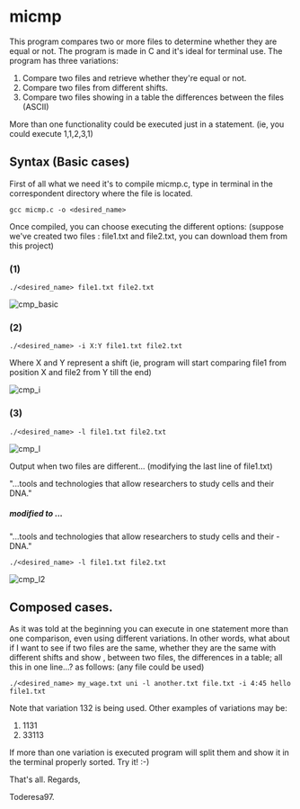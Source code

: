 # micmp

This program compares two or more files to determine whether they are equal or not. The program is made in C and it's ideal for terminal use. The program has three variations:
  1. Compare two files and retrieve whether they're equal or not.
  2. Compare two files from different shifts.
  3. Compare two files showing in a table the differences between the files (ASCII)
  
More than one functionality could be executed just in a statement. (ie, you could execute 1,1,2,3,1)

## Syntax (Basic cases)

First of all what we need it's to compile micmp.c, type in terminal in the correspondent directory where the file is located.
```
gcc micmp.c -o <desired_name>
```

Once compiled, you can choose executing the different options: (suppose we've created two files : file1.txt and file2.txt, you can download them from this project)

### (1)
```
./<desired_name> file1.txt file2.txt
```
![cmp_basic](https://cloud.githubusercontent.com/assets/19231158/25473867/fdb06528-2b28-11e7-9cfc-24c5c95c084f.png)

### (2)
```
./<desired_name> -i X:Y file1.txt file2.txt
```
Where X and Y represent a shift (ie, program will start comparing file1 from position X and file2 from Y till the end)

![cmp_i](https://cloud.githubusercontent.com/assets/19231158/25473868/fdb0f254-2b28-11e7-84e0-9b1cd7d05d45.png)

### (3)
```
./<desired_name> -l file1.txt file2.txt
```
![cmp_l](https://cloud.githubusercontent.com/assets/19231158/25473866/fd8a1c92-2b28-11e7-93b7-c71d3b6d7787.png)

Output when two files are different... (modifying the last line of file1.txt)

"...tools and technologies that allow researchers to study cells and their DNA."  

##### modified to ...

"...tools and technologies that allow researchers to study cells and their -DNA."

```
./<desired_name> -l file1.txt file2.txt
```
![cmp_l2](https://cloud.githubusercontent.com/assets/19231158/25474260/77f953e8-2b2a-11e7-9ac6-5e694acecec5.png)


## Composed cases.

As it was told at the beginning you can execute in one statement more than one comparison, even using different variations. In other words, what about if I want to see if two files are the same, whether they are the same with different shifts and show , between two files, the differences in a table; all this in one line...? as follows: (any file could be used)

```
./<desired_name> my_wage.txt uni -l another.txt file.txt -i 4:45 hello file1.txt
```
Note that variation 132 is being used. Other examples of variations may be:
  1. 1131
  2. 33113
  
If more than one variation is executed program will split them and show it in the terminal properly sorted. Try it! :-)


That's all.
Regards,

Toderesa97.
